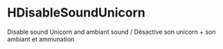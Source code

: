 # HDisableSoundUnicorn
Disable sound Unicorn and ambiant sound / Désactive son unicorn + son ambiant et ammunation
